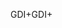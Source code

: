 <span data-ttu-id="f490a-101">GDI+</span><span class="sxs-lookup"><span data-stu-id="f490a-101">GDI+</span></span>